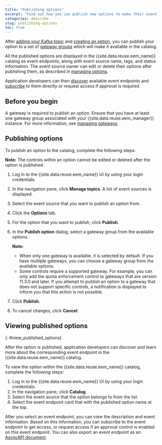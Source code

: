 ```yaml
---
title: "Publishing options"
excerpt: "Find out how you can publish new options to make their event data available in the catalog."
categories: describe
slug: publishing-options
toc: true
---
```


After [adding your Kafka topic](../adding-topics) and [creating an option](../managing-options#create_option), you can publish your option to a set of [gateway groups](../../about/key-concepts#gateway-group) which will make it available in the catalog.

All the published options are displayed in the {{site.data.reuse.eem_name}} catalog as event endpoints, along with event source name, tags, and status information. The event source owner can edit or delete their options after publishing them, as described in [managing options](../managing-options#edit_option).

Application developers can then [discover](../../subscribe/discovering-event-endpoints/) available event endpoints and [subscribe](../../subscribe/subscribing-to-event-endpoints/) to them directly or request access if approval is required.

## Before you begin
A gateway is required to publish an option. Ensure that you have at least one gateway group associated with your {{site.data.reuse.eem_manager}} instance. For more information, see [managing gateways](../managing-gateways).

     

## Publishing options
To publish an option to the catalog, complete the following steps:

**Note:** The controls within an option cannot be edited or deleted after the option is published.

1. Log in to the {{site.data.reuse.eem_name}} UI by using your login credentials.
1. In the navigation pane, click **Manage topics**. A list of event sources is displayed.
1. Select the event source that you want to publish an option from.
1. Click the **Options** tab.
1. For the option that you want to publish, click **Publish**.
1. In the **Publish option** dialog, select a gateway group from the available options.
   
   **Note:** 
   - When only one gateway is available, it is selected by default. If you have multiple gateways, you can choose a gateway group from the available options.  
   - Some controls require a supported gateway. For example, you can only add the quota enforcement control to gateways that are version 11.3.0 and later. If you attempt to publish an option to a gateway that does not support specific controls, a notification is displayed to inform you that this action is not possible.

1. Click **Publish**.
1. To cancel changes, click **Cancel**.



## Viewing published options
{: #view_published_options}

After the option is published, application developers can discover and learn more about the corresponding event endpoint in the {{site.data.reuse.eem_name}} catalog.

To view the option within the {{site.data.reuse.eem_name}} catalog, complete the following steps:

1. Log in to the {{site.data.reuse.eem_name}} UI by using your login credentials.
1. In the navigation pane, click **Catalog**.
1. Select the event source that the option belongs to from the list.
1. Select the event endpoint card that with the published option name at the top.

After you select an event endpoint, you can view the description and event information. Based on this information, you can subscribe to the event endpoint to get access, or request access if an approval control is enabled on this event endpoint. You can also export an event endpoint as an [AsyncAPI document](../../subscribe/discovering-event-endpoints/#exporting-event-endpoint-details).
